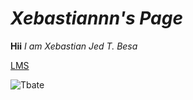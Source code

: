 # *Xebastiannn's Page*
**Hii** *I am Xebastian Jed T. Besa* 

[LMS](https://jhsportal.adnu.edu.ph/)

![Tbate](https://static.wikia.nocookie.net/thebate/images/9/91/Volume7.jpg/revision/latest?cb=20200212042250)
